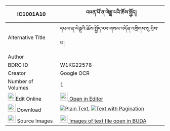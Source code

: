 |IC1001A10|འཕན་པོ་ན་ལེནྡྲ་པའི་ཆོས་སྤྱོད། 
| --- | --- 
|Alternative Title |དཔལ་ན་ལེནྡྲའི་ཆོས་སྤྱོད་རབ་གསལ་འདོན་འགྲིགས་སུ་བྲིས་པ།
|Author | 
|BDRC ID | W1KG22578
|Creator | Google OCR
|Number of Volumes| 1
|<img width="25" src="https://img.icons8.com/color/25/000000/edit-property.png">Edit Online| [<img width="25" src="https://avatars.githubusercontent.com/u/45091458?s=200&v=4"> Open in Editor](http://editor.openpecha.org/IC1001A10)
|<img width="25" src="https://img.icons8.com/fluent/48/000000/download-2.png"/>  Download | [![](https://img.icons8.com/color/20/000000/txt.png)Plain Text](https://github.com/Openpecha/IC1001A10/releases/download/v1/penpo_na_lendra(?)pa_i_chocho_plain_IC1001A10.zip), [![](https://img.icons8.com/color/20/000000/txt.png)Text with Pagination](https://github.com/Openpecha/IC1001A10/releases/download/v1/penpo_na_lendra(?)pa_i_chocho_pages_IC1001A10.zip)
|<img width="25" src="https://img.icons8.com/plasticine/100/000000/pictures-folder.png"/>  Source Images | [<img width="25" src="https://library.bdrc.io/icons/BUDA-small.svg"> Images of text file open in BUDA](https://library.bdrc.io/show/bdr:W1KG22578)